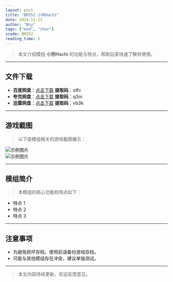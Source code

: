 ```yaml
---
layout: post
title: "BM352 小狗Hachi"
date: 2024-11-21
author: "Bny"
tags: ["mod", "char"]
scode: BM352
reading_time: 5
---
```


> 本文介绍模组 **小狗Hachi** 的功能与特点，帮助玩家快速了解并使用。

---





## 文件下载
- **百度网盘**：[点击下载](https://pan.baidu.com/s/16PFXDh7SlpJUQfgJgSz-Pg?pwd=otfc)  **提取码**：otfc  
- **夸克网盘**：[点击下载](https://pan.quark.cn/s/f19e48e5cac8?pwd=q3oi)  **提取码**：q3oi  
- **迅雷网盘**：[点击下载](https://pan.xunlei.com/s/VOCCbVeCbGWPPUUdfuCFPcd6A1?pwd=vb3k)  **提取码**：vb3k  

---

## 游戏截图
> 以下是模组相关的游戏截图展示：

![示例图片](https://example.com/screenshot1.jpg)  
![示例图片](https://example.com/screenshot2.jpg)

---

## 模组简介
> 本模组的核心功能和特点如下：
- 特点 1
- 特点 2
- 特点 3

---

## 注意事项
- 为避免损坏存档，使用前请备份游戏存档。
- 可能与其他模组存在冲突，建议单独测试。

---

> 本文内容持续更新，欢迎反馈意见。

